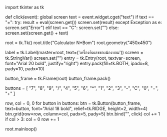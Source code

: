 import tkinter as tk

def click(event):
    global screen
    text = event.widget.cget("text")
    if text == "=":
        try:
            result = eval(screen.get())
            screen.set(result)
        except Exception as e:
            screen.set("Error")
    elif text == "C":
        screen.set("")
    else:
        screen.set(screen.get() + text)

root = tk.Tk()
root.title("Calculator N*Bom")
root.geometry("450x450")

label = tk.Label(master=root, text=('เครื่องคิดเลขของน้องบอม'))
screen = tk.StringVar()
screen.set("")
entry = tk.Entry(root, textvar=screen, font="Arial 20 bold", justify="right")
entry.pack(fill=tk.BOTH, ipadx=8, pady=10, padx=10)

button_frame = tk.Frame(root)
button_frame.pack()

buttons = [
    "7", "8", "9", "/",
    "4", "5", "6", "*",
    "1", "2", "3", "-",
    "C", "0", "=", "+"
]

row, col = 0, 0
for button in buttons:
    btn = tk.Button(button_frame, text=button, font="Arial 18 bold", relief=tk.RIDGE, height=2, width=4)
    btn.grid(row=row, column=col, padx=5, pady=5)
    btn.bind("<Button-1>", click)
    col += 1
    if col > 3:
        col = 0
        row += 1

root.mainloop()

